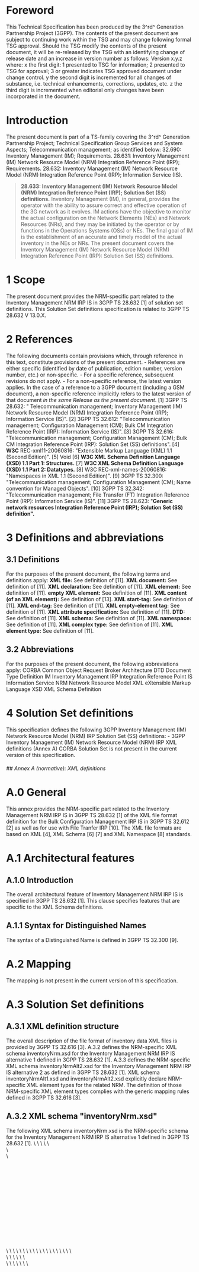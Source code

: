 # Foreword
This Technical Specification has been produced by the 3^rd^ Generation
Partnership Project (3GPP).
The contents of the present document are subject to continuing work within the
TSG and may change following formal TSG approval. Should the TSG modify the
contents of the present document, it will be re-released by the TSG with an
identifying change of release date and an increase in version number as
follows:
Version x.y.z
where:
x the first digit:
1 presented to TSG for information;
2 presented to TSG for approval;
3 or greater indicates TSG approved document under change control.
y the second digit is incremented for all changes of substance, i.e. technical
enhancements, corrections, updates, etc.
z the third digit is incremented when editorial only changes have been
incorporated in the document.
# Introduction
The present document is part of a TS-family covering the 3^rd^ Generation
Partnership Project; Technical Specification Group Services and System
Aspects; Telecommunication management; as identified below:
32.690: Inventory Management (IM); Requirements.
28.631: Inventory Management (IM) Network Resource Model (NRM) Integration
Reference Point (IRP); Requirements.
28.632: Inventory Management (IM) Network Resource Model (NRM) Integration
Reference Point (IRP); Information Service (IS).
> **28.633: Inventory Management (IM) Network Resource Model (NRM) Integration
> Reference Point (IRP); Solution Set (SS) definitions.**
Inventory Management (IM), in general, provides the operator with the ability
to assure correct and effective operation of the 3G network as it evolves. IM
actions have the objective to monitor the actual configuration on the Network
Elements (NEs) and Network Resources (NRs), and they may be initiated by the
operator or by functions in the Operations Systems (OSs) or NEs. The final
goal of IM is the establishment of an accurate and timely model of the actual
inventory in the NEs or NRs.
The present document covers the Inventory Management (IM) Network Resource
Model (NRM) Integration Reference Point (IRP): Solution Set (SS) definitions.
# 1 Scope
The present document provides the NRM-specific part related to the Inventory
Management NRM IRP IS in 3GPP TS 28.632 [1] of solution set definitions.
This Solution Set definitions specification is related to 3GPP TS 28.632 V
13.0.X.
# 2 References
The following documents contain provisions which, through reference in this
text, constitute provisions of the present document.
\- References are either specific (identified by date of publication, edition
number, version number, etc.) or non‑specific.
\- For a specific reference, subsequent revisions do not apply.
\- For a non-specific reference, the latest version applies. In the case of a
reference to a 3GPP document (including a GSM document), a non-specific
reference implicitly refers to the latest version of that document _in the
same Release as the present document_.
[1] 3GPP TS 28.632: \" Telecommunication management; Inventory Management (IM)
Network Resource Model (NRM) Integration Reference Point (IRP); Information
Service (IS)\".
[2] 3GPP TS 32.612: \"Telecommunication management; Configuration Management
(CM); Bulk CM Integration Reference Point (IRP): Information Service (IS)\".
[3] 3GPP TS 32.616: \"Telecommunication management; Configuration Management
(CM); Bulk CM Integration Reference Point (IRP): Solution Set (SS)
definitions\".
[4] **W3C** REC-xml11-20060816: \"Extensible Markup Language (XML) 1.1 (Second
Edition)\".
[5] Void
[6] **W3C XML Schema Definition Language (XSD) 1.1 Part 1: Structures.**
[7] **W3C XML Schema Definition Language (XSD) 1.1 Part 2: Datatypes.**
[8] W3C REC-xml-names-20060816: \"Namespaces in XML 1.1 (Second Edition)\".
[9] 3GPP TS 32.300: \"Telecommunication management; Configuration Management
(CM); Name convention for Managed Objects\".
[10] 3GPP TS 32.342: \"Telecommunication management; File Transfer (FT)
Integration Reference Point (IRP): Information Service (IS)\".
[11] 3GPP TS 28.623: "**Generic network resources Integration Reference Point
(IRP); Solution Set (SS) definition".**
# 3 Definitions and abbreviations
## 3.1 Definitions
For the purposes of the present document, the following terms and definitions
apply:
**XML file:** See definition of [11].
**XML document:** See definition of [11].
**XML declaration:** See definition of [11].
**XML element:** See definition of [11].
**empty XML element:** See definition of [11].
**XML content (of an XML element):** See definition of [13].
**XML start-tag:** See definition of [11].
**XML end-tag:** See definition of [11].
**XML empty-element tag:** See definition of [11].
**XML attribute specification:** See definition of [11].
**DTD:** See definition of [11].
**XML schema:** See definition of [11].
**XML namespace:** See definition of [11].
**XML complex type:** See definition of [11].
**XML element type:** See definition of [11].
## 3.2 Abbreviations
For the purposes of the present document, the following abbreviations apply:
CORBA Common Object Request Broker Architecture
DTD Document Type Definition
IM Inventory Management
IRP Integration Reference Point
IS Information Service
NRM Network Resource Model
XML eXtensible Markup Language
XSD XML Schema Definition
# 4 Solution Set definitions
This specification defines the following 3GPP Inventory Management (IM)
Network Resource Model (NRM) IRP Solution Set (SS) definitions:
\- 3GPP Inventory Management (IM) Network Resource Model (NRM) IRP XML
definitions (Annex A)
CORBA Solution Set is not present in the current version of this
specification.
###### ## Annex A (normative): XML definitions
# A.0 General
This annex provides the NRM-specific part related to the Inventory Management
NRM IRP IS in 3GPP TS 28.632 [1] of the XML file format definition for the
Bulk Configuration Management IRP IS in 3GPP TS 32.612 [2] as well as for use
with File Tranfer IRP [10].
The XML file formats are based on XML [4], XML Schema [6] [7] and XML
Namespace [8] standards.
# A.1 Architectural features
## A.1.0 Introduction
The overall architectural feature of Inventory Management NRM IRP IS is
specified in 3GPP TS 28.632 [1].
This clause specifies features that are specific to the XML Schema
definitions.
## A.1.1 Syntax for Distinguished Names
The syntax of a Distinguished Name is defined in 3GPP TS 32.300 [9].
# A.2 Mapping
The mapping is not present in the current version of this specification.
# A.3 Solution Set definitions
## A.3.1 XML definition structure
The overall description of the file format of inventory data XML files is
provided by 3GPP TS 32.616 [3].
A.3.2 defines the NRM-specific XML schema inventoryNrm.xsd for the Inventory
Management NRM IRP IS alternative 1 defined in 3GPP TS 28.632 [1].
A.3.3 defines the NRM-specific XML schema inventoryNrmAlt2.xsd for the
Inventory Management NRM IRP IS alternative 2 as defined in 3GPP TS 28.632
[1].
XML schema inventoryNrmAlt1.xsd and inventoryNrmAlt2.xsd explicitly declare
NRM-specific XML element types for the related NRM.
The definition of those NRM-specific XML element types complies with the
generic mapping rules defined in 3GPP TS 32.616 [3].
## A.3.2 XML schema \"inventoryNrm.xsd\"
The following XML schema inventoryNrm.xsd is the NRM-specific schema for the
Inventory Management NRM IRP IS alternative 1 defined in 3GPP TS 28.632 [1].
\\ \ \\ \ \\ \
\\ \
\\ \
\
\
\
\
\
\
\
\
\
\
\
\
\
\
\\ \ \\
\\ \\ \\
\\ \\ \\
\\ \\ \\
\\ \\ \\ \\ \\ \\ \\ \\ \
\\ \\ \\ \\ \\ \\ \
\\ \\ \\
\\ \\ \\ \\ \
\
\
\
\
\
\
\
\
\
\
\
\
\
\
\
\
\
\
\
\
\
\
\
\
\
\
\
\
\
\
\
\
\
\
\
\
\
\
\
\
\
\
\
\
\
\
\
\
\
\
\
\
\
\
\
\
\
\
\
\
\
\
\
\
\
\
\
\
\
\
\
\
\
\
\
\
\
\
\
\
\
\
\\ \
## A.3.3 XML schema \"inventoryNrmAlt2.xsd\"
The following XML schema inventoryNrmAlt2.xsd is the NRM-specific schema for
the Inventory Management NRM IRP IS alternative 2 defined in 3GPP TS 28.632
[1].
\
\
\
\
\
\
\
\
\
\
\
\
\
\
\
\
\
\
\ \
\
\
\
\
\
\
\
\
\
\
\
\
\
\
\
\
\
\
\
\
\
\
\
\
\
\
\
\
\
\
\
\
\
\
\
\
\
\
\
\
\
\
\
\
\
\
\
\
\
\
\
\
\
\
\
\
\
\
\
\
\
\
\
\
\
\
\
\
\
\
\
\
\
\
\
\
\
\
\
\
\
\
\
\
\
\
\
\
\
\
\
\
\
\
\
\
\
\
\
\
\
\
\
\
\
\
\
\
\
\
#